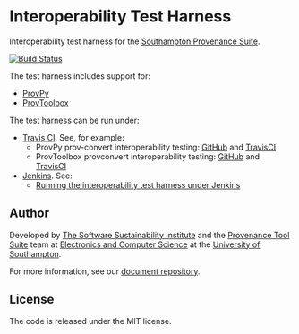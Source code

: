 # Interoperability Test Harness

Interoperability test harness for the [Southampton Provenance Suite](https://provenance.ecs.soton.ac.uk).

[![Build Status](https://travis-ci.org/prov-suite/interop-test-harness.svg)](https://travis-ci.org/prov-suite/interop-test-harness)

The test harness includes support for:

* [ProvPy](https://github.com/trungdong/prov)
* [ProvToolbox](https://github.com/lucmoreau/ProvToolbox)

The test harness can be run under:

* [Travis CI](https://travis-ci.org). See, for example:
  - ProvPy prov-convert interoperability testing: [GitHub](https://github.com/prov-suite/provpy-interop-job) and [TravisCI](https://travis-ci.org/prov-suite/provpy-interop-job)
  - ProvToolbox provconvert interoperability testing: [GitHub](https://github.com/prov-suite/provtoolbox-interop-job) and [TravisCI](https://travis-ci.org/prov-suite/provtoolbox-interop-job)
* [Jenkins](https://jenkins-ci.org). See:
  - [Running the interoperability test harness under Jenkins](./Jenkins.md)

## Author

Developed by [The Software Sustainability Institute](http://www.software.ac.uk>) and the [Provenance Tool Suite](http://provenance.ecs.soton.ac.uk/) team at [Electronics and Computer Science](http://www.ecs.soton.ac.uk) at the [University of Southampton](http://www.soton.ac.uk).

For more information, see our [document repository](https://github.com/prov-suite/ssi-consultancy/).

## License

The code is released under the MIT license.

